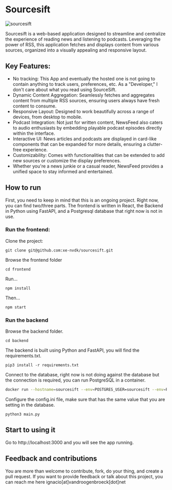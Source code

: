 # Sourcesift

![sourcesift](https://github.com/xe-nvdk/sourcesift/assets/64545348/0083cd2e-2cb8-43bf-a93b-2ad7d37aea18)

Sourcesift is a web-based application designed to streamline and centralize the experience of reading news and listening to podcasts. Leveraging the power of RSS, this application fetches and displays content from various sources, organized into a visually appealing and responsive layout.

## Key Features:

* No tracking: This App and eventually the hosted one is not going to contain anything to track users, preferences, etc. As a "Developer," I don't care about what you read using SourceSift. 
* Dynamic Content Aggregation: Seamlessly fetches and aggregates content from multiple RSS sources, ensuring users always have fresh content to consume.
* Responsive Layout: Designed to work beautifully across a range of devices, from desktop to mobile.
* Podcast Integration: Not just for written content, NewsFeed also caters to audio enthusiasts by embedding playable podcast episodes directly within the interface.
* Interactive UI: News articles and podcasts are displayed in card-like components that can be expanded for more details, ensuring a clutter-free experience.
* Customizability: Comes with functionalities that can be extended to add new sources or customize the display preferences.
* Whether you're a news junkie or a casual reader, NewsFeed provides a unified space to stay informed and entertained.

## How to run

First, you need to keep in mind that this is an ongoing project. Right now, you can find two/three parts. The frontend is written in React, the Backend in Python using FastAPI, and a Postgresql database that right now is not in use.

### Run the frontend:

Clone the project:

```
git clone git@github.com:xe-nvdk/sourcesift.git
```

Browse the frontend folder

```
cd frontend
```

Run...

```
npm install
```

Then...

```
npm start
```

### Run the backend

Browse the backend folder. 

```
cd backend
```

The backend is built using Python and FastAPI, you will find the requirements.txt.

```
pip3 install -r requirements.txt
```

Connect to the database, right now is not doing against the database but the connection is required, you can run PostgreSQL in a container. 

```bash
docker run --hostname=sourcesift --env=POSTGRES_USER=sourcesift --env=POSTGRES_PASSWORD=sourcesift --env=POSTGRES_HOST_AUTH_METHOD=trust --env=POSTGRES_DB=sourcesift --env=PATH=/usr/local/sbin:/usr/local/bin:/usr/sbin:/usr/bin:/sbin:/bin:/usr/lib/postgresql/15/bin --env=GOSU_VERSION=1.14 --env=LANG=en_US.utf8 --env=PG_MAJOR=15 --env=PG_VERSION=15.1-1.pgdg110+1 --env=PGDATA=/var/lib/postgresql/data --volume=/var/lib/postgresql/data -p 5432:5432 --restart=no --runtime=runc -d postgres
```

Configure the config.ini file, make sure that has the same value that you are setting in the database. 

```
python3 main.py
```

## Start to using it

Go to http://localhost:3000 and you will see the app running. 

## Feedback and contributions

You are more than welcome to contribute, fork, do your thing, and create a pull request. If you want to provide feedback or talk about this project, you can reach me here ignacio[at]vandroogenbroeck[dot]net
